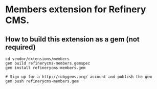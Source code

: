 # Members extension for Refinery CMS.

## How to build this extension as a gem (not required)

    cd vendor/extensions/members
    gem build refinerycms-members.gemspec
    gem install refinerycms-members.gem

    # Sign up for a http://rubygems.org/ account and publish the gem
    gem push refinerycms-members.gem
